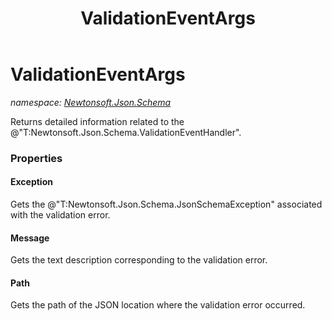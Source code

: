 ﻿---
title: ValidationEventArgs
---

# ValidationEventArgs
_namespace: [Newtonsoft.Json.Schema](N-Newtonsoft.Json.Schema.html)_

Returns detailed information related to the @"T:Newtonsoft.Json.Schema.ValidationEventHandler".



### Properties

#### Exception
Gets the @"T:Newtonsoft.Json.Schema.JsonSchemaException" associated with the validation error.
#### Message
Gets the text description corresponding to the validation error.
#### Path
Gets the path of the JSON location where the validation error occurred.


